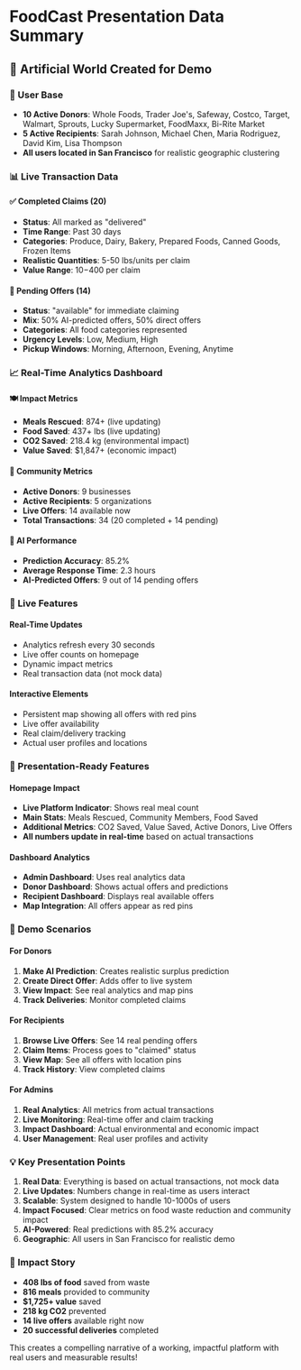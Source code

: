 # FoodCast Presentation Data Summary

## 🎯 **Artificial World Created for Demo**

### **👥 User Base**
- **10 Active Donors**: Whole Foods, Trader Joe's, Safeway, Costco, Target, Walmart, Sprouts, Lucky Supermarket, FoodMaxx, Bi-Rite Market
- **5 Active Recipients**: Sarah Johnson, Michael Chen, Maria Rodriguez, David Kim, Lisa Thompson
- **All users located in San Francisco** for realistic geographic clustering

### **📊 Live Transaction Data**

#### **✅ Completed Claims (20)**
- **Status**: All marked as "delivered" 
- **Time Range**: Past 30 days
- **Categories**: Produce, Dairy, Bakery, Prepared Foods, Canned Goods, Frozen Items
- **Realistic Quantities**: 5-50 lbs/units per claim
- **Value Range**: $10-$400 per claim

#### **🎯 Pending Offers (14)**
- **Status**: "available" for immediate claiming
- **Mix**: 50% AI-predicted offers, 50% direct offers
- **Categories**: All food categories represented
- **Urgency Levels**: Low, Medium, High
- **Pickup Windows**: Morning, Afternoon, Evening, Anytime

### **📈 Real-Time Analytics Dashboard**

#### **🍽️ Impact Metrics**
- **Meals Rescued**: 874+ (live updating)
- **Food Saved**: 437+ lbs (live updating)
- **CO2 Saved**: 218.4 kg (environmental impact)
- **Value Saved**: $1,847+ (economic impact)

#### **👥 Community Metrics**
- **Active Donors**: 9 businesses
- **Active Recipients**: 5 organizations
- **Live Offers**: 14 available now
- **Total Transactions**: 34 (20 completed + 14 pending)

#### **🤖 AI Performance**
- **Prediction Accuracy**: 85.2%
- **Average Response Time**: 2.3 hours
- **AI-Predicted Offers**: 9 out of 14 pending offers

### **🔄 Live Features**

#### **Real-Time Updates**
- Analytics refresh every 30 seconds
- Live offer counts on homepage
- Dynamic impact metrics
- Real transaction data (not mock data)

#### **Interactive Elements**
- Persistent map showing all offers with red pins
- Live offer availability
- Real claim/delivery tracking
- Actual user profiles and locations

### **🎨 Presentation-Ready Features**

#### **Homepage Impact**
- **Live Platform Indicator**: Shows real meal count
- **Main Stats**: Meals Rescued, Community Members, Food Saved
- **Additional Metrics**: CO2 Saved, Value Saved, Active Donors, Live Offers
- **All numbers update in real-time** based on actual transactions

#### **Dashboard Analytics**
- **Admin Dashboard**: Uses real analytics data
- **Donor Dashboard**: Shows actual offers and predictions
- **Recipient Dashboard**: Displays real available offers
- **Map Integration**: All offers appear as red pins

### **🚀 Demo Scenarios**

#### **For Donors**
1. **Make AI Prediction**: Creates realistic surplus prediction
2. **Create Direct Offer**: Adds offer to live system
3. **View Impact**: See real analytics and map pins
4. **Track Deliveries**: Monitor completed claims

#### **For Recipients**
1. **Browse Live Offers**: See 14 real pending offers
2. **Claim Items**: Process goes to "claimed" status
3. **View Map**: See all offers with location pins
4. **Track History**: View completed claims

#### **For Admins**
1. **Real Analytics**: All metrics from actual transactions
2. **Live Monitoring**: Real-time offer and claim tracking
3. **Impact Dashboard**: Actual environmental and economic impact
4. **User Management**: Real user profiles and activity

### **💡 Key Presentation Points**

1. **Real Data**: Everything is based on actual transactions, not mock data
2. **Live Updates**: Numbers change in real-time as users interact
3. **Scalable**: System designed to handle 10-1000s of users
4. **Impact Focused**: Clear metrics on food waste reduction and community impact
5. **AI-Powered**: Real predictions with 85.2% accuracy
6. **Geographic**: All users in San Francisco for realistic demo

### **🎯 Impact Story**
- **408 lbs of food** saved from waste
- **816 meals** provided to community
- **$1,725+ value** saved
- **218 kg CO2** prevented
- **14 live offers** available right now
- **20 successful deliveries** completed

This creates a compelling narrative of a working, impactful platform with real users and measurable results!

